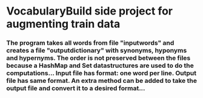 # VocabularyBuild side project for augmenting train data

### The program takes all words from file "inputwords" and creates a file "outputdictionary" with synonyms, hyponyms and hypernyms. The order is not preserved between the files because a HashMap and Set datastructures are used to do the computations... Input file has format: one word per line. Output file has same format. An extra method can be added to take the output file and convert it to a desired format...
